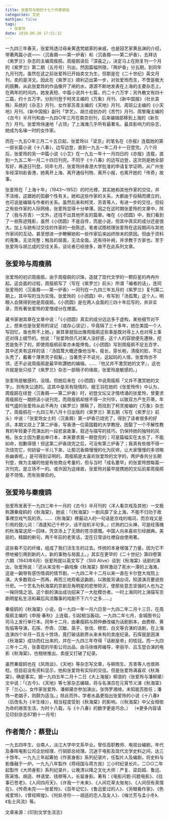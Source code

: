 ```yaml
---
title: 张爱玲与她的十七个作家朋友
categories: 文史
mathjax: false
tags:
  - 张爱玲
date: 2018-06-20 17:51:32
---
```

一九四三年春天，张爱玲透过母亲黄逸梵娘家的亲戚，也是园艺家黄岳渊的介绍，带著两篇小说——〈沉香屑——第一炉香〉和〈沉香屑——第二炉香〉，去拜访《紫罗兰》杂志的主编周瘦鹃。周瘦鹃读后「深喜之」，决定马上在刚复刊一个月的《紫罗兰》第二期（五月号）刊出，然因篇幅所限，「两炉香」分五期，到同年九月刊完。虽然在这之前张爱玲已开始卖文为生，但那是在《二十世纪》英文月刊，卖的是洋文。因此在《紫罗兰》顺利迈出第一步，对张爱玲而言，不啻是极大的鼓舞。从此张爱玲的作品像开了闸的水，源源不断地发表在上海的主要杂志上。在两年的时间内，她发表短、中篇小说共十七篇，约二十六万字；另外散文有四十二篇，约十五万字。分别刊登于柯灵主编的《万象》月刊、《新中国报》（社长袁殊）系统的《杂志》月刊、女作家苏青主编的《天地》月刊、周班公主编的《小天地》月刊、《新中国报》副刊「学艺」、胡兰成创办的《苦竹》月刊、周黎庵主编的《古今》半月刊和由一九四○年三月在南京创刊，后来编辑部移到上海的《新东方》月刊。张爱玲快速地「占领」了上海滩几乎所有最著名、最具影响力的杂志，她成为名噪一时的女作家。 

而在一九五○年三月二十五日起，张爱玲以「梁京」的笔名在《亦报》连载她的第一部长篇小说《十八春》，边写边登，直到一九五一年二月十一日登完。八个月后，张爱玲的另一中篇小说《小艾》在一九五一年十一月四日的《亦报》连载，直到一九五二年一月二十四日刊完。不同于《十八春》的边写边登，这次则是她全部写好，再逐日刊登。同年七月，张爱玲持香港大学批淮的申请复学证明，从广州坐车经深圳赴香港，她离开上海、离开通俗刊物、离开小报，也离开她的「传奇」故事。 

张爱玲在「上海十年」（1943～1952）的时光裡，其实她和其他作家的交往，并不活络，这跟她的孤僻个性有关。她和这些作家的关系，大都由于投稿而建立的，也可说是编辑与作者的关系。虽然后来和柯灵、苏青等人，有进一步的交往，但较之有些作家的人际网络，张爱玲显得十分单薄。因之在这时期张爱玲的文章中，除了〈我与苏青〉一文外，还找不出其他怀友的篇章。唯在《小团圆》中，我们看到了一些陈迹残影，虽然《小团圆》不是自传，而是小说，但其中真实的成分还是很大。加上与她有过交往的作家的一些陈述，笔者试图梳理张爱玲在这段期间与其他作家间的互动，甚至想进一步瞭解她和一些作家后来凶终隙末的原因。但由于资料的蒐集，无法完整；触及的层面，无法全面。还有待补阙，并求教于方家也。至于张爱玲与胡兰成的交往关系，谈论者已经很多，故不在此系列文章。 


## 张爱玲与周瘦鹃 

张爱玲的初识周瘦鹃，由于周瘦鹃的识珠，造就了现代文学的一颗巨星的冉冉升起。这会面的过程，周瘦鹃写了〈写在《紫罗兰》前头〉所谓「编者的话」，连同张爱玲的〈沉香屑——第一炉香〉一同刊在一九四三年五月的《紫罗兰》复刊第二期上，其中写的当为实情。张爱玲的《小团圆》中，有写到「汤孤鹜」这个人，明眼人会猜得到他是周瘦鹃。《小团圆》是在两人会面的三四十年后写的，并非实录，而有著张爱玲的爱憎成分在裡面。 

藏书家谢其章在文章中说：「《小团圆》真实的成分远远多于虚构，某些细节对不上，想来也是张爱玲的误记（或存心误记），毕竟隔了三十多年，她在美国一个人写回忆，谁也帮不上她。」谢其章就指出像周瘦鹃这些事是既对得上人也对得上事还对得上细节的。他说：「张爱玲但凡对某人没好感，这个人的容貌便先遭殃，挖苦是免不了的，即使周瘦鹃前辈亦未能倖免。《小团圆》写到周瘦鹃不足五百字，其中还夹有这样的话：『汤孤鹜大概还像他当年，瘦长，穿长袍，清瘦的脸，不过头秃了，戴著个薄黑壳子假髮。』当著秃子不说光，这起码的人情，张爱玲亦不领，还不必说周瘦鹃是最早称讚她的编辑。……『他又并不激赏她的文字』，这也许就是张只给了《紫罗兰》杂志一部稿子的缘故，张爱玲是敏感的。」 

张爱玲是敏感的，没错。但她后来在《小团圆》中说周瘦鹃「又并不激赏她的文字」，则有失公道的。这其中是另有隐情的，据王羽在她的《张爱玲传》中认为，周瘦鹃在续登〈沉香屑——第二炉香〉时，初登文坛又才情喷涌的张爱玲，曾要求周瘦鹃在一期把该小说刊完，而周瘦鹃却捨不得一次刊毕，以致双方产生芥蒂，年轻气盛的张爱玲从此不再为《紫罗兰》撰稿了，而找到了柯灵接编的《万象》杂志了。周瘦鹃在一九四三年八月十日出版的《紫罗兰》第五期〈写在《紫罗兰》前头〉中说：「张爱玲女士的〈沉香屑〉第一炉香已烧完了，得到了读者很多的好评。本期又烧上了第二炉香，写香港一位英国籍的大学教授，因娶了一个不解性教育的年轻妻子而演出的一段悲哀故事，叙述与描写的技巧，仍保持她的独特的风格。张女士因为要出单行本，本来要求我一期登完的；可是篇幅实在太长了，不能如命，抱歉得很！但这第二炉香烧完之后，可没有第三炉香了；我真有些捨不得一次烧完它，何妨留一半儿下来，让那沉香屑慢慢的化为灰烬，让大家慢慢的多领略些幽香呢。」是可得到证明的。周瘦鹃是太喜欢张爱玲的文字的，两炉香共分五期刊登，做为主编的他是有些商业考量的，但与当时「成名要早」的张爱玲想每篇一次刊完，是立场不一的。或许因为这缘故，张爱玲对最早提携她的文坛前辈周瘦鹃是不领情，而有些揶俞的。 


## 张爱玲与秦瘦鸥 

张爱玲发表于一九四三年十一月的《古今》半月刊的〈洋人看京戏及其他〉一文极称讚秦瘦鸥的《秋海棠》，她说：「《秋海棠》一剧风靡了全上海，不能不归功于故事裡京戏气氛的浓。……《秋海棠》裡最动人的一句话是京戏的唱词，而京戏又是引用的鼓儿词：『酒逢知己千杯少，话不投机半句多。』烂熟的口头禅，可是经落魄的秋海棠这麽一回味，凭空添上了无限的苍凉感慨。中国人向来喜欢引经据典。美丽的，精闢的断句，两千年前的老笑话，混在日常谈吐裡自由使用著。

这些看不见的纤维，组成了我们活生生的过去。传统的本身增强了力量，因为它不停地被引用到新的人，新的事物与局面上。」其实在更早的《二十世纪》第四卷第六期（1943年6月）张爱玲就以英文写了〈Still Alive〉谈到《秋海棠》话剧的演出，张爱玲说：「还从来没有一齣戏像《秋海棠》那样激动了死水一潭的上海滩，这是一齣带有感伤情调的情节剧，一九四二年十二月以来一直在卡尔登大戏院上演。大多数观众一而再，再而三地观看这齣剧，以致能背诵台词，知道演员要说些什麽。一个艺名为秋海棠的京剧旦角明星的悲惨陨灭，使那些意志坚强的人也为之一掬同情之泪。这个剧的演出成功招来了一大批模仿者。一时上海同时上演描写京剧明星私生活和幕后风流豔事的戏剧不下六个之多……」 

秦瘦鸥的《秋海棠》小说，自一九四一年一月六日至一九四二年二月十三日，在周瘦鹃主编的《申报‧春秋》上连载，引起相当轰动。一九四二年七月，金城图书公司马上发行单行本。同年十二月，由秦瘦鸥与顾仲彝改编为话剧剧本，由费穆、黄佐临等导演，石挥、乔奇、沉敏、英子、张伐、穆宏、白文等合演的话剧，在上海连演四个半月一百五十馀场，竟打破话剧界从来未有的卖座纪录。石挥就是因演《秋海棠》成功而红出来的，并在一九四三年夺得「话剧皇帝」的桂冠。而一九四三年十二月，张善琨的华影公司出品，由马徐维邦编导，李丽华、吕玉堃合演的电影《秋海棠》，也相继推出，卖座又打破了纪录。 

虽然秦瘦鸥也在《风雨谈》、《天地》等杂志写文章，与柳雨生、苏青等人也很熟稔，但目前没有资料显示，他和张爱玲有实际的交往。但是张爱玲满喜欢《秋海棠》，确是事实。据一九四五年二月十二日《大上海报》柳浪的〈张爱玲与潘柳黛〉文中说：「《古今》、《天地》等七家杂志编辑，将与名演员在元宵节义演《秋海棠》于『兰心』。女作家张爱玲、潘柳黛亦参加演出，张饰罗湘绮，未知能否胜任；潘饰一老娼子，则颇为适当。」除此而外，学者水晶更指出张爱玲的小说《十八春》（后改名为《半生缘》），相当程度受到《秋海棠》的影响。（《秋海棠》中父女相依为命的艰苦生活，为时十八载，与《十八春》的数字更是巧合。） 
（※更多内容请见印刻杂志87期十一月号） 


## 作者简介：蔡登山 

一九五四年生，台南人，淡江大学中文系毕业。曾任高职教师、电视台编剧，年代及春晖电影公司企划经理、行销部总经理。沉迷于电影及现代文学史料之间，达三十馀年。一九九三年起筹拍《作家身影》系列纪录片，任製片人及编剧，将史料与影像融于一炉。一九九八年製作《蒋经国与蒋方良》三小时纪录长片。二○○二年起製作《大师身影》系列纪录片，让晚清以降之文化大师：严复、梁启超、鲁迅、陈寅恪、胡适、林语堂、钱穆等人，长留身影。著有：《电影问题‧问题电影》、《往事已苍老》、《人间四月天》、《许我一个未来》、《人间花草太匆匆》、《人间但有真情在》、《传奇未完——张爱玲》、《百年记忆》、《鲁迅爱过的人》、《另眼看作家》、《色戒爱玲》、《曾经辉煌》、《何处寻你－－胡适的恋人及友人》、《梅兰芳与孟小冬》、《名士风流》等。 

文章来源：《印刻文学生活志》 


